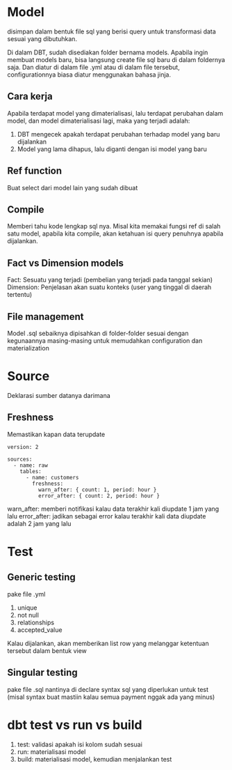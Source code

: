 # Model
disimpan dalam bentuk file sql yang berisi query untuk transformasi data sesuai yang dibutuhkan.

Di dalam DBT, sudah disediakan folder bernama models. Apabila ingin membuat models baru, bisa langsung create file sql baru di dalam foldernya saja. Dan diatur di dalam file .yml atau di dalam file tersebut, configurationnya biasa diatur menggunakan bahasa jinja.

## Cara kerja
Apabila terdapat model yang dimaterialisasi, lalu terdapat perubahan dalam model, dan model dimaterialisasi lagi, maka yang terjadi adalah:

1. DBT mengecek apakah terdapat perubahan terhadap model yang baru dijalankan
2. Model yang lama dihapus, lalu diganti dengan isi model yang baru

## Ref function
Buat select dari model lain yang sudah dibuat

## Compile
Memberi tahu kode lengkap sql nya. Misal kita memakai fungsi ref di salah satu model, apabila kita compile, akan ketahuan isi query penuhnya apabila dijalankan.

## Fact vs Dimension models
Fact: Sesuatu yang terjadi (pembelian yang terjadi pada tanggal sekian)
Dimension: Penjelasan akan suatu konteks (user yang tinggal di daerah tertentu)

## File management
Model .sql sebaiknya dipisahkan di folder-folder sesuai dengan kegunaannya masing-masing untuk memudahkan configuration dan materialization

# Source
Deklarasi sumber datanya darimana

## Freshness
Memastikan kapan data terupdate
```
version: 2

sources:
  - name: raw
    tables:
      - name: customers
        freshness:
          warn_after: { count: 1, period: hour }
          error_after: { count: 2, period: hour }

```

warn_after: memberi notifikasi kalau data terakhir kali diupdate 1 jam yang lalu
error_after: jadikan sebagai error kalau terakhir kali data diupdate adalah 2 jam yang lalu

# Test
## Generic testing
pake file .yml
1. unique
2. not null
3. relationships
4. accepted_value

Kalau dijalankan, akan memberikan list row yang melanggar ketentuan tersebut dalam bentuk view

## Singular testing
pake file .sql
nantinya di declare syntax sql yang diperlukan untuk test (misal syntax buat mastiin kalau semua payment nggak ada yang minus)

# dbt test vs run vs build
1. test: validasi apakah isi kolom sudah sesuai
2. run: materialisasi model
3. build: materialisasi model, kemudian menjalankan test